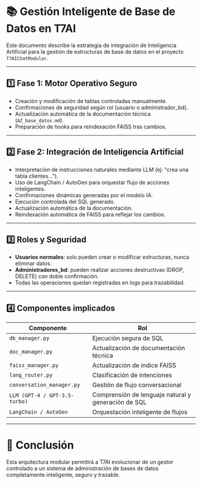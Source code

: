 # 📚 Gestión Inteligente de Base de Datos en T7AI

Este documento describe la estrategia de integración de Inteligencia Artificial para la gestión de estructuras de base de datos en el proyecto `T7AIChatModular`.

---

## 1️⃣ Fase 1: Motor Operativo Seguro

- Creación y modificación de tablas controladas manualmente.
- Confirmaciones de seguridad según rol (usuario o administrador_bd).
- Actualización automática de la documentación técnica (`AZ_base_datos.md`).
- Preparación de hooks para reindexación FAISS tras cambios.

---

## 2️⃣ Fase 2: Integración de Inteligencia Artificial

- Interpretación de instrucciones naturales mediante LLM (ej: "crea una tabla clientes...").
- Uso de LangChain / AutoGen para orquestar flujo de acciones inteligentes.
- Confirmaciones dinámicas generadas por el modelo IA.
- Ejecución controlada del SQL generado.
- Actualización automática de la documentación.
- Reindexación automática de FAISS para reflejar los cambios.

---

## 3️⃣ Roles y Seguridad

- **Usuarios normales**: solo pueden crear o modificar estructuras, nunca eliminar datos.
- **Administradores_bd**: pueden realizar acciones destructivas (DROP, DELETE) con doble confirmación.
- Todas las operaciones quedan registradas en logs para trazabilidad.

---

## 4️⃣ Componentes implicados

| Componente | Rol |
|------------|-----|
| `db_manager.py` | Ejecución segura de SQL |
| `doc_manager.py` | Actualización de documentación técnica |
| `faiss_manager.py` | Actualización de índice FAISS |
| `lang_router.py` | Clasificación de intenciones |
| `conversation_manager.py` | Gestión de flujo conversacional |
| `LLM (GPT-4 / GPT-3.5-turbo)` | Comprensión de lenguaje natural y generación de SQL |
| `LangChain / AutoGen` | Orquestación inteligente de flujos |

---

# 🚀 Conclusión

Esta arquitectura modular permitirá a T7AI evolucionar de un gestor controlado a un sistema de administración de bases de datos completamente inteligente, seguro y trazable.

